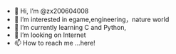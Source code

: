 - 👋 Hi, I’m @zx200604008
- 👀 I’m interested in egame,engineering，nature world
- 🌱 I’m currently learning C and Python,
- 💞️ I’m looking on Internet
- 📫 How to reach me ...here!

<!---
zx200604008/zx200604008 is a ✨ special ✨ repository because its `README.md` (this file) appears on your GitHub profile.
You can click the Preview link to take a look at your changes.
--->
